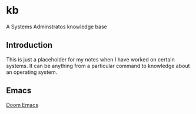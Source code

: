 # kb
A Systems Adminstratos knowledge base

## Introduction

This is just a placeholder for my notes when I have worked on certain systems. It can be anything from a particular command to knowledge about an operating system.

## Emacs
[Doom Emacs](./emacs/doom.md)
